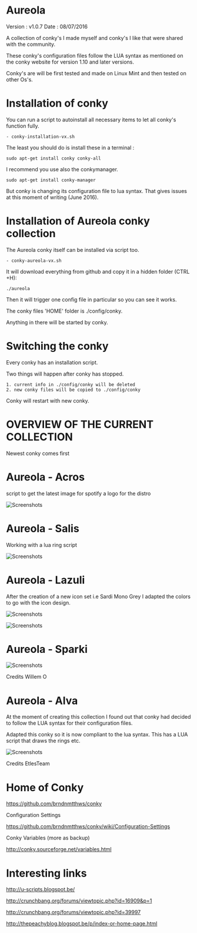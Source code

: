 # Aureola

Version : v1.0.7
Date : 08/07/2016

A collection of conky's I made myself and conky's I like that were shared with the community.

These conky's configuration files follow the LUA syntax as mentioned on the conky website for version 1.10 and later versions.

Conky's are will be first tested and made on Linux Mint and then tested on other Os's.


# Installation of conky

You can run a script to autoinstall all necessary items to let all conky's function fully.

	- conky-installation-vx.sh

The least you should do is install these in a terminal : 

	sudo apt-get install conky conky-all

I recommend you use also the conkymanager.

	sudo apt-get install conky-manager

But conky is changing its configuration file to lua syntax. That gives issues at this moment of writing (June 2016).


# Installation of Aureola conky collection

The Aureola conky itself can be installed via script too.

	- conky-aureola-vx.sh

It will download everything from github and copy it in a hidden folder (CTRL +H):

	./aureola

Then it will trigger one config file in particular so you can see it works.

The conky files 'HOME' folder is ./config/conky.

Anything in there will be started by conky.




# Switching the conky

Every conky has an installation script.

Two things will happen after conky has stopped.

	1. current info in ./config/conky will be deleted
	2. new conky files will be copied to ./config/conky 

Conky will restart with new conky.

# OVERVIEW OF THE CURRENT COLLECTION

Newest conky comes first



# Aureola - Acros

script to get the latest image for spotify
a logo for the distro


![Screenshots](http://i.imgur.com/pyZEPdf.png)



# Aureola - Salis

Working with a lua ring script

![Screenshots](http://i.imgur.com/VPBJ6uV.png)


# Aureola - Lazuli

After the creation of a new icon set i.e Sardi Mono Grey I adapted the colors to go with the icon design.



![Screenshots](http://i.imgur.com/o2Dp2bH.png)



![Screenshots](http://i.imgur.com/2JLL5kl.png)






# Aureola - Sparki

![Screenshots](http://i.imgur.com/GU4ck3k.png)

Credits Willem O








# Aureola - Alva

At the moment of creating this collection I found out that conky had decided to follow the LUA syntax for their configuration files.

Adapted this conky so it is now compliant to the lua syntax. This has a LUA script that draws the rings etc.

![Screenshots](http://i.imgur.com/57QwNug.png)

Credits EtlesTeam






# Home of Conky

https://github.com/brndnmtthws/conky

Configuration Settings

https://github.com/brndnmtthws/conky/wiki/Configuration-Settings

Conky Variables (more as backup)

http://conky.sourceforge.net/variables.html




# Interesting links

http://u-scripts.blogspot.be/

http://crunchbang.org/forums/viewtopic.php?id=16909&p=1

http://crunchbang.org/forums/viewtopic.php?id=39997

http://thepeachyblog.blogspot.be/p/index-or-home-page.html